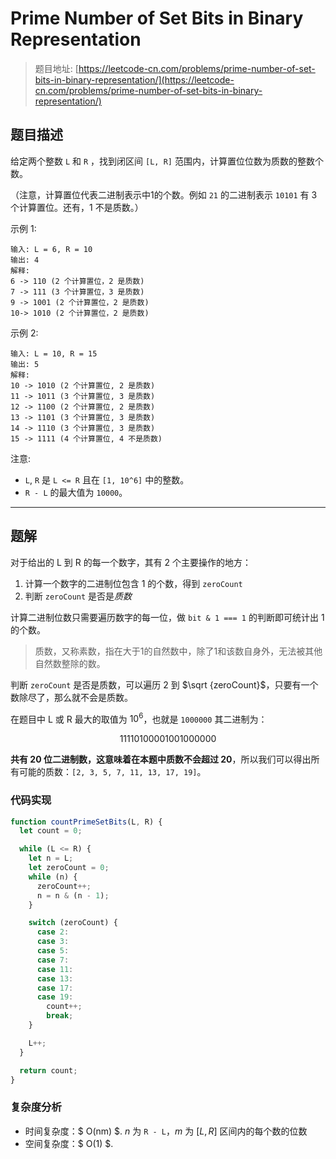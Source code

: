 # Prime Number of Set Bits in Binary Representation

> 题目地址: [https://leetcode-cn.com/problems/prime-number-of-set-bits-in-binary-representation/](https://leetcode-cn.com/problems/prime-number-of-set-bits-in-binary-representation/)

## 题目描述

给定两个整数 `L` 和 `R` ，找到闭区间 `[L, R]` 范围内，计算置位位数为质数的整数个数。

（注意，计算置位代表二进制表示中1的个数。例如 `21` 的二进制表示 `10101` 有 3 个计算置位。还有，1 不是质数。）

示例 1:

```
输入: L = 6, R = 10
输出: 4
解释:
6 -> 110 (2 个计算置位，2 是质数)
7 -> 111 (3 个计算置位，3 是质数)
9 -> 1001 (2 个计算置位，2 是质数)
10-> 1010 (2 个计算置位，2 是质数)
```

示例 2:

```
输入: L = 10, R = 15
输出: 5
解释:
10 -> 1010 (2 个计算置位, 2 是质数)
11 -> 1011 (3 个计算置位, 3 是质数)
12 -> 1100 (2 个计算置位, 2 是质数)
13 -> 1101 (3 个计算置位, 3 是质数)
14 -> 1110 (3 个计算置位, 3 是质数)
15 -> 1111 (4 个计算置位, 4 不是质数)
```

注意:

* `L`, `R` 是 `L <= R` 且在 `[1, 10^6]` 中的整数。
* `R - L` 的最大值为 `10000`。

------

## 题解

对于给出的 L 到 R 的每一个数字，其有 2 个主要操作的地方：

1. 计算一个数字的二进制位包含 1 的个数，得到 `zeroCount`
2. 判断 `zeroCount` 是否是*质数*

计算二进制位数只需要遍历数字的每一位，做 `bit & 1 === 1` 的判断即可统计出 1 的个数。

> 质数，又称素数，指在大于1的自然数中，除了1和该数自身外，无法被其他自然数整除的数。

判断 `zeroCount` 是否是质数，可以遍历 2 到 $\sqrt {zeroCount}$，只要有一个数除尽了，那么就不会是质数。

在题目中 L 或 R 最大的取值为 $10^6$，也就是 `1000000` 其二进制为：

$$
11110100001001000000
$$

**共有 20 位二进制数，这意味着在本题中质数不会超过 20**，所以我们可以得出所有可能的质数：`[2, 3, 5, 7, 11, 13, 17, 19]`。

### 代码实现

```js
function countPrimeSetBits(L, R) {
  let count = 0;

  while (L <= R) {
    let n = L;
    let zeroCount = 0;
    while (n) {
      zeroCount++;
      n = n & (n - 1);
    }

    switch (zeroCount) {
      case 2:
      case 3:
      case 5:
      case 7:
      case 11:
      case 13:
      case 17:
      case 19:
        count++;
        break;
    }

    L++;
  }

  return count;
}
```

### 复杂度分析

* 时间复杂度：$ O(nm) $. $n$ 为 `R - L`，$m$ 为 $[L,R]$ 区间内的每个数的位数
* 空间复杂度：$ O(1) $.
